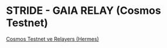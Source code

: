# STRIDE - GAIA RELAY (Cosmos Testnet)
 
[Cosmos Testnet ve Relayers (Hermes)](https://github.com/karborantr/TESTNET_GUIDES/blob/main/stride_relay_kurulumu_(Hermes).md)

